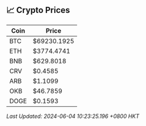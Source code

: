 ## 📈 Crypto Prices

| Coin | Price |
| ---- | ----- |
| BTC | $69230.1925 |
| ETH | $3774.4741 |
| BNB | $629.8018 |
| CRV | $0.4585 |
| ARB | $1.1099 |
| OKB | $46.7859 |
| DOGE | $0.1593 |

_Last Updated: 2024-06-04 10:23:25.196 +0800 HKT_